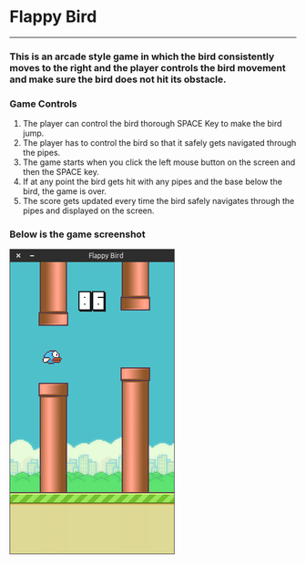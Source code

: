 # Flappy Bird

-----

### This is an arcade style game in which the bird consistently moves to the right and the player controls the bird movement and make sure the bird does not hit its obstacle.

### Game Controls
1. The player can control the bird thorough SPACE Key to make the bird jump.
2. The player has to control the bird so that it safely gets navigated through the pipes.
3. The game starts when you click the left mouse button on the screen and then the SPACE key.
4. If at any point the bird gets hit with any pipes and the base below the bird, the game is over.
5. The score gets updated every time the bird safely navigates through the pipes and displayed on the screen.

### Below is the game screenshot
![screenshot.png](screenshot.png)